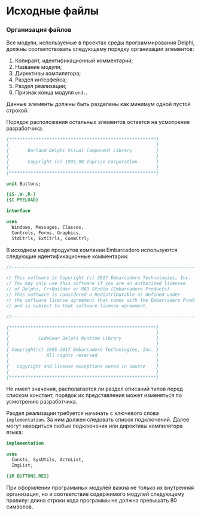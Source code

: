 # Исходные файлы

### Организация файлов

Все модули, используемые в проектах среды программирования Delphi, должны соответствовать следующему порядку организации элементов:

1. Копирайт, идентификационный комментарий;
2. Название модуля;
3. Директивы компилятора;
4. Раздел интерфейса;
5. Раздел реализации;
6. Признак конца модуля `end.`.

Данные элементы должны быть разделены как минимум одной пустой строкой.

Порядок расположения остальных элементов остается на усмотрение разработчика.

```Pascal
{*******************************************************}
{                                                       }
{       Borland Delphi Visual Component Library         }
{                                                       }
{       Copyright (c) 1995,98 Inprise Corporation       }
{                                                       }
{*******************************************************}

unit Buttons;

{$S-,W-,R-}
{$C PRELOAD}

interface

uses 
  Windows, Messages, Classes, 
  Controls, Forms, Graphics, 
  StdCtrls, ExtCtrls, CommCtrl;
```

В исходном коде продуктов компании Embarcadero используются следующие идентификационные комментарии:

```Pascal
//---------------------------------------------------------------------------

// This software is Copyright (c) 2017 Embarcadero Technologies, Inc.
// You may only use this software if you are an authorized licensee
// of Delphi, C++Builder or RAD Studio (Embarcadero Products).
// This software is considered a Redistributable as defined under
// the software license agreement that comes with the Embarcadero Products
// and is subject to that software license agreement.

//---------------------------------------------------------------------------
```

```Pascal
{*******************************************************}
{                                                       }
{           CodeGear Delphi Runtime Library             }
{                                                       }
{ Copyright(c) 1995-2017 Embarcadero Technologies, Inc. }
{              All rights reserved                      }
{                                                       }
{   Copyright and license exceptions noted in source    }
{                                                       }
{*******************************************************}
```

Не имеет значения, располагается ли раздел описаний типов перед списком констант, порядок их представления может изменяться по усмотрению разработчика.

Раздел реализации требуется начинать с ключевого слова `implementation`. За ним должен следовать список подключений. Далее могут находиться любые подключения или директивы компилятора языка:

```Pascal
implementation

uses 
  Consts, SysUtils, ActnList, 
  ImgList;

{$R BUTTONS.RES}
```

При оформлении программных модулей важна не только их внутренняя организация, но и соответствие содержимого модулей следующему правилу: длина строки кода программы не должна превышать 80 символов.

